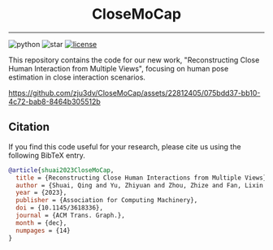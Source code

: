 
<div align="center">
  <h1>CloseMoCap</h1>  
</div>

---

![python](https://img.shields.io/github/languages/top/zju3dv/CloseMoCap)
![star](https://img.shields.io/github/stars/zju3dv/CloseMoCap)
[![license](https://img.shields.io/badge/license-zju3dv-white)](license)

This repository contains the code for our new work, "Reconstructing Close Human Interaction from Multiple Views", focusing on human pose estimation in close interaction scenarios.


https://github.com/zju3dv/CloseMoCap/assets/22812405/075bdd37-bb10-4c72-bab8-8464b305512b


## Citation

If you find this code useful for your research, please cite us using the following BibTeX entry. 

```bibtex
@article{shuai2023CloseMoCap,
  title = {Reconstructing Close Human Interactions from Multiple Views},
  author = {Shuai, Qing and Yu, Zhiyuan and Zhou, Zhize and Fan, Lixin and Yang, Haijun and Yang, Can and Zhou, Xiaowei},
  year = {2023},
  publisher = {Association for Computing Machinery},
  doi = {10.1145/3618336},
  journal = {ACM Trans. Graph.},
  month = {dec},
  numpages = {14}
}
```
